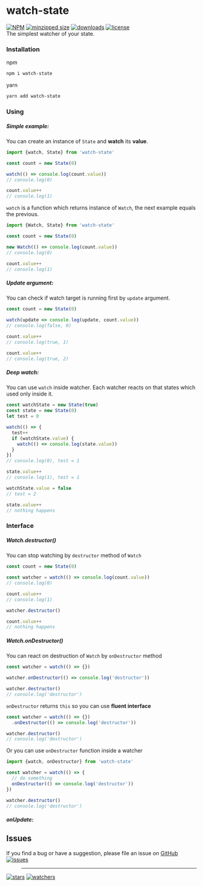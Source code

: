 # watch-state
[![NPM](https://img.shields.io/npm/v/watch-state.svg)](https://github.com/d8corp/watch-state/blob/master/CHANGELOG.md)
[![minzipped size](https://img.shields.io/bundlephobia/minzip/watch-state)](https://github.com/d8corp/watch-state/blob/master/watchState.min.js)
[![downloads](https://img.shields.io/npm/dm/watch-state.svg)](https://www.npmjs.com/package/watch-state)
[![license](https://img.shields.io/npm/l/watch-state)](https://github.com/d8corp/watch-state/blob/master/LICENSE)  
The simplest watcher of your state.
### Installation
npm
```bash
npm i watch-state
```
yarn
```bash
yarn add watch-state
```
### Using
##### Simple example:
You can create an instance of `State` and **watch** its **value**.
```javascript
import {watch, State} from 'watch-state'

const count = new State(0)

watch(() => console.log(count.value))
// console.log(0)

count.value++
// console.log(1)
```
`watch` is a function which returns instance of `Watch`, the next example equals the previous.
```javascript
import {Watch, State} from 'watch-state'

const count = new State(0)

new Watch(() => console.log(count.value))
// console.log(0)

count.value++
// console.log(1)
```
##### Update argument:
You can check if watch target is running first by `update` argument.
```javascript
const count = new State(0)

watch(update => console.log(update, count.value))
// console.log(false, 0)

count.value++
// console.log(true, 1)

count.value++
// console.log(true, 2)
```
##### Deep watch:
You can use `watch` inside watcher. Each watcher reacts on that states which used only inside it.
```javascript
const watchState = new State(true)
const state = new State(0)
let test = 0

watch(() => {
  test++
  if (watchState.value) {
    watch(() => console.log(state.value))
  }
})
// console.log(0), test = 1

state.value++
// console.log(1), test = 1

watchState.value = false
// test = 2

state.value++
// nothing happens
```
### Interface
##### Watch.destructor()
You can stop watching by `destructor` method of `Watch`
```javascript
const count = new State(0)

const watcher = watch(() => console.log(count.value))
// console.log(0)

count.value++
// console.log(1)

watcher.destructor()

count.value++
// nothing happens
```
##### Watch.onDestructor()
You can react on destruction of `Watch` by `onDestructor` method
```javascript
const watcher = watch(() => {})

watcher.onDestructor(() => console.log('destructor'))

watcher.destructor()
// console.log('destructor')
```
`onDestructor` returns `this` so you can use **fluent interface**
```javascript
const watcher = watch(() => {})
  .onDestructor(() => console.log('destructor'))

watcher.destructor()
// console.log('destructor')
```
Or you can use `onDestructor` function inside a watcher
```javascript
import {watch, onDestructor} from 'watch-state'

const watcher = watch(() => {
  // do something
  onDestructor(() => console.log('destructor'))
})

watcher.destructor()
// console.log('destructor')
```
##### onUpdate:
## Issues
If you find a bug or have a suggestion, please file an issue on [GitHub](https://github.com/d8corp/watch-state/issues)  
[![issues](https://img.shields.io/github/issues-raw/d8corp/watch-state)](https://github.com/d8corp/watch-state/issues)  
> ---
[![stars](https://img.shields.io/github/stars/d8corp/watch-state?style=social)](https://github.com/d8corp/watch-state/stargazers)
[![watchers](https://img.shields.io/github/watchers/d8corp/watch-state?style=social)](https://github.com/d8corp/watch-state/watchers)

